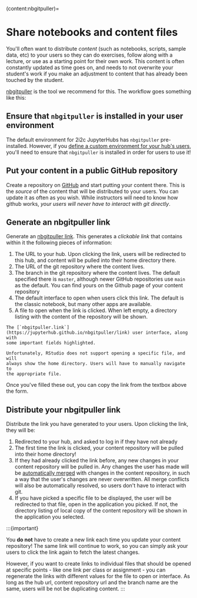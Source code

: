 
(content:nbgitpuller)=

# Share notebooks and content files

You'll often want to distribute _content_ (such as notebooks, scripts, sample
data, etc) to your users so they can do exercises, follow along with a lecture,
or use as a starting point for their own work. This content is often constantly
updated as time goes on, and needs to not overwrite your student's work if you
make an adjustment to content that has already been touched by the student.

[nbgitpuller](https://jupyterhub.github.io/nbgitpuller) is the tool
we recommend for this. The workflow goes something like this:

## Ensure that `nbgitpuller` is installed in your user environment

The default environment for 2i2c JupyterHubs has `nbgitpuller` pre-installed.
However, if you [define a custom environment for your hub's users](environment:image), you'll need to ensure that `nbgitpuller` is installed in order for users to use it!

## Put your content in a public GitHub repository

Create a repository on [GitHub](https://github.com) and start putting your
content there. This is the _source_ of the content that will be distributed
to your users. You can update it as often as you wish. While instructors will
need to know how github works, _your users will never have to interact with
git directly_.

## Generate an nbgitpuller link

Generate an [nbgitpuller link](https://jupyterhub.github.io/nbgitpuller/link). This generates a
_clickable link_ that contains within it the following pieces of information:

1. The URL to your hub. Upon clicking the link, users will be redirected to
   this hub, and content will be pulled into their home directory there.
2. The URL of the git repository where the content lives.
3. The branch in the git repository where the content lives. The default
   specified there is `master`, although newer GitHub repositories use `main`
   as the default. You can find yours on the Github page of your content
   repository
4. The default interface to open when users click this link. The default is
   the classic notebook, but many other apps are available.
5. A file to open when the link is clicked. When left empty, a directory
   listing with the content of the repository will be shown.

```{figure} ../images/nbgitpuller-ui.png
The [`nbgitpuller.link`](https://jupyterhub.github.io/nbgitpuller/link) user interface, along with
some important fields highlighted.
```

```{tip}
Unfortunately, RStudio does not support opening a specific file, and will
always show the home directory. Users will have to manually navigate to
the appropriate file.
```

Once you've filled these out, you can copy the link from the textbox above the form.

## Distribute your nbgitpuller link

Distribute the link you have generated to your users. Upon clicking the link,
they will be:

1. Redirected to your hub, and asked to log in if they have not already
2. The first time the link is clicked, your content repository will be pulled
   into their home directory!
3. If they had already clicked the link before, any new changes in your
   content repository will be pulled in. Any changes the user has made will
   be [automatically
   merged](https://jupyterhub.github.io/nbgitpuller/topic/automatic-merging.html)
   with changes in the content repository, in such a way that the user's
   changes are never overwritten. All merge conflicts will also be
   automatically resolved, so users don't have to interact with git.
4. If you have picked a specific file to be displayed, the user will be
   redirected to that file, open in the application you picked. If not, the
   directory listing of local copy of the content repository will be shown in
   the application you selected.

:::{important}

You **do not** have to create a new link each time you update your content
repository! The same link will continue to work, so you can simply ask your
users to click the link again to fetch the latest changes.

However, if you want to create links to individual files that should be
opened at specific points - like one link per class or assignment - you can
regenerate the links with different values for the file to open or interface.
As long as the hub url, content repository url and the branch name are the
same, users will be not be duplicating content.
:::
